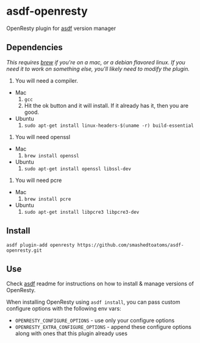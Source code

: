# asdf-openresty

OpenResty plugin for [asdf](https://github.com/asdf-vm/asdf) version manager

## Dependencies
_This requires [brew](http://brew.sh) if you're on a mac, or a debian flavored linux.  If you need it to work on something else, you'll likely need to modify the plugin._  

1. You will need a compiler.
  * Mac
    1. ```gcc```
    1. Hit the ok button and it will install.  If it already has it, then you are good.
  * Ubuntu  
    1. ```sudo apt-get install linux-headers-$(uname -r) build-essential```
1. You will need openssl
  * Mac 
    1. ```brew install openssl``` 
  * Ubuntu 
    1. ```sudo apt-get install openssl libssl-dev```
1. You will need pcre 
  * Mac
    1. ```brew install pcre```
  * Ubuntu 
    1. ```sudo apt-get install libpcre3 libpcre3-dev```

## Install
```
asdf plugin-add openresty https://github.com/smashedtoatoms/asdf-openresty.git
```

## Use

Check [asdf](https://github.com/asdf-vm/asdf) readme for instructions on how to install & manage versions of OpenResty.

When installing OpenResty using `asdf install`, you can pass custom configure options with the following env vars:

* `OPENRESTY_CONFIGURE_OPTIONS` - use only your configure options
* `OPENRESTY_EXTRA_CONFIGURE_OPTIONS` - append these configure options along with ones that this plugin already uses
